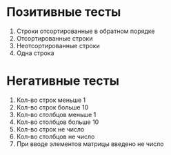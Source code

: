 # Позитивные тесты

1. Строки отсортированные в обратном порядке
2. Отсортированные строки
3. Неотсортированные строки
4. Одна строка

# Негативные тесты

1. Кол-во строк меньше 1
2. Кол-во строк больше 10
3. Кол-во столбцов меньше 1
4. Кол-во столбцов больше 10
5. Кол-во строк не число
6. Кол-во столбцов не число
7. При вводе элементов матрицы введено не число